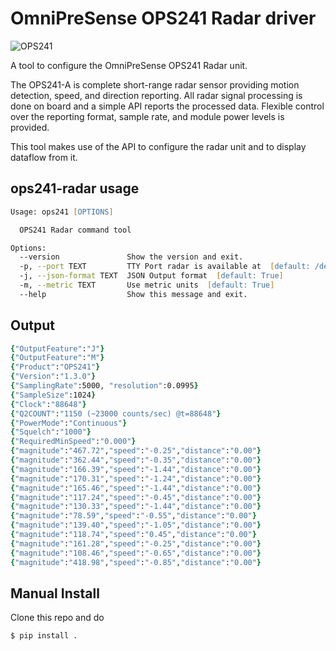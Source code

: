 # OmniPreSense OPS241 Radar driver

![OPS241](docs/pics/ops241.jpg)

A tool to configure the OmniPreSense OPS241 Radar unit.

The OPS241-A is complete short-range radar sensor providing motion detection, speed, and direction reporting.
All radar signal processing is done on board and a simple API reports the processed data. Flexible control
over the reporting format, sample rate, and module power levels is provided.

This tool makes use of the API to configure the radar unit and to display dataflow from it.

## ops241-radar usage

```zsh
Usage: ops241 [OPTIONS]

  OPS241 Radar command tool

Options:
  --version               Show the version and exit.
  -p, --port TEXT         TTY Port radar is available at  [default: /dev/ttyACM0]
  -j, --json-format TEXT  JSON Output format  [default: True]
  -m, --metric TEXT       Use metric units  [default: True]
  --help                  Show this message and exit.
```

## Output

```zsh
{"OutputFeature":"J"}
{"OutputFeature":"M"}
{"Product":"OPS241"}
{"Version":"1.3.0"}
{"SamplingRate":5000, "resolution":0.0995}
{"SampleSize":1024}
{"Clock":"88648"}
{"Q2COUNT":"1150 (~23000 counts/sec) @t=88648"}
{"PowerMode":"Continuous"}
{"Squelch":"1000"}
{"RequiredMinSpeed":"0.000"}
{"magnitude":"467.72","speed":"-0.25","distance":"0.00"}
{"magnitude":"362.44","speed":"-0.35","distance":"0.00"}
{"magnitude":"166.39","speed":"-1.44","distance":"0.00"}
{"magnitude":"170.31","speed":"-1.24","distance":"0.00"}
{"magnitude":"165.46","speed":"-1.44","distance":"0.00"}
{"magnitude":"117.24","speed":"-0.45","distance":"0.00"}
{"magnitude":"130.33","speed":"-1.44","distance":"0.00"}
{"magnitude":"78.59","speed":"-0.55","distance":"0.00"}
{"magnitude":"139.40","speed":"-1.05","distance":"0.00"}
{"magnitude":"118.74","speed":"0.45","distance":"0.00"}
{"magnitude":"161.28","speed":"-0.25","distance":"0.00"}
{"magnitude":"108.46","speed":"-0.65","distance":"0.00"}
{"magnitude":"418.98","speed":"-0.85","distance":"0.00"}
```

## Manual Install

Clone this repo and do

```
$ pip install .
```
